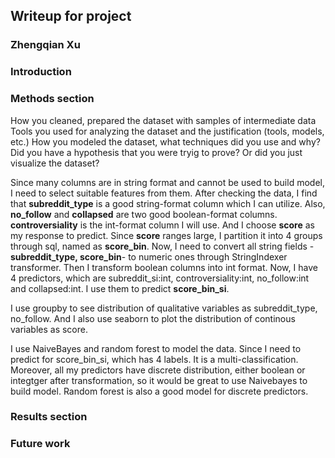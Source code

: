 ## Writeup for project
### Zhengqian Xu

### Introduction

### Methods section
How you cleaned, prepared the dataset with samples of intermediate data
Tools you used for analyzing the dataset and the justification (tools, models, etc.)
How you modeled the dataset, what techniques did you use and why?
Did you have a hypothesis that you were tryig to prove?
Or did you just visualize the dataset?

Since many columns are in string format and cannot be used to build model, I need to select suitable features from them. After checking the data, I find that **subreddit_type** is a good string-format column which I can utilize. Also, **no_follow** and **collapsed** are two good boolean-format columns. **controversiality** is the int-format column I will use. And I choose **score** as my response to predict. Since **score** ranges large, I partition it into 4 groups through sql, named as **score_bin**. Now, I need to convert all string fields -**subreddit_type, score_bin**- to numeric ones through StringIndexer transformer. Then  I transform boolean columns into int format.
Now, I have 4 predictors, which are subreddit_si:int, controversiality:int, no_follow:int and collapsed:int. I use them to predict **score_bin_si**.

I use groupby to see distribution of qualitative variables as subreddit_type, no_follow. And I also use seaborn to plot the distribution of continous variables as score.

I use NaiveBayes and random forest to model the data. Since I need to predict for score_bin_si, which has 4 labels. It is a multi-classification. Moreover, all my predictors have discrete distribution, either boolean or integtger after transformation, so it would be great to use Naivebayes to build model. Random forest is also a good model for discrete predictors.

### Results section


### Future work
